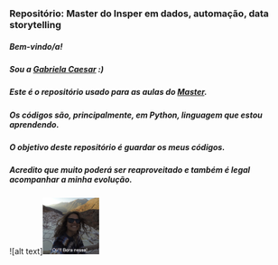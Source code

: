 ### Repositório: Master do Insper em dados, automação, data storytelling
##### Bem-vindo/a!

##### Sou a [Gabriela Caesar](gabrielacaesar.com) :)

##### Este é o repositório usado para as aulas do [Master](https://www.insper.edu.br/pos-graduacao/master-em-jornalismo-de-dados-automacao-e-data-storytelling/).
##### Os códigos são, principalmente, em Python, linguagem que estou aprendendo.

##### O objetivo deste repositório é guardar os meus códigos.
##### Acredito que muito poderá ser reaproveitado e também é legal acompanhar a minha evolução.

![alt text]<img src="https://raw.githubusercontent.com/gabrielacaesar/master-insper-dados-automacao-data-storytelling/main/img/foto-welcome.png" width="100" height="100">
